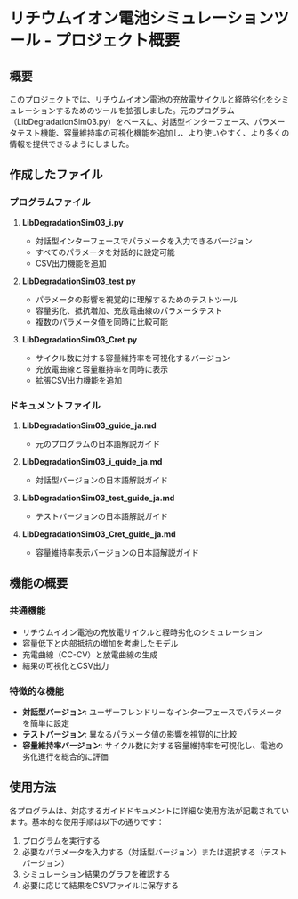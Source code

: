 # リチウムイオン電池シミュレーションツール - プロジェクト概要

## 概要
このプロジェクトでは、リチウムイオン電池の充放電サイクルと経時劣化をシミュレーションするためのツールを拡張しました。元のプログラム（LibDegradationSim03.py）をベースに、対話型インターフェース、パラメータテスト機能、容量維持率の可視化機能を追加し、より使いやすく、より多くの情報を提供できるようにしました。

## 作成したファイル

### プログラムファイル

1. **LibDegradationSim03_i.py**
   - 対話型インターフェースでパラメータを入力できるバージョン
   - すべてのパラメータを対話的に設定可能
   - CSV出力機能を追加

2. **LibDegradationSim03_test.py**
   - パラメータの影響を視覚的に理解するためのテストツール
   - 容量劣化、抵抗増加、充放電曲線のパラメータテスト
   - 複数のパラメータ値を同時に比較可能

3. **LibDegradationSim03_Cret.py**
   - サイクル数に対する容量維持率を可視化するバージョン
   - 充放電曲線と容量維持率を同時に表示
   - 拡張CSV出力機能を追加

### ドキュメントファイル

1. **LibDegradationSim03_guide_ja.md**
   - 元のプログラムの日本語解説ガイド

2. **LibDegradationSim03_i_guide_ja.md**
   - 対話型バージョンの日本語解説ガイド

3. **LibDegradationSim03_test_guide_ja.md**
   - テストバージョンの日本語解説ガイド

4. **LibDegradationSim03_Cret_guide_ja.md**
   - 容量維持率表示バージョンの日本語解説ガイド

## 機能の概要

### 共通機能
- リチウムイオン電池の充放電サイクルと経時劣化のシミュレーション
- 容量低下と内部抵抗の増加を考慮したモデル
- 充電曲線（CC-CV）と放電曲線の生成
- 結果の可視化とCSV出力

### 特徴的な機能
- **対話型バージョン**: ユーザーフレンドリーなインターフェースでパラメータを簡単に設定
- **テストバージョン**: 異なるパラメータ値の影響を視覚的に比較
- **容量維持率バージョン**: サイクル数に対する容量維持率を可視化し、電池の劣化進行を総合的に評価

## 使用方法

各プログラムは、対応するガイドドキュメントに詳細な使用方法が記載されています。基本的な使用手順は以下の通りです：

1. プログラムを実行する
2. 必要なパラメータを入力する（対話型バージョン）または選択する（テストバージョン）
3. シミュレーション結果のグラフを確認する
4. 必要に応じて結果をCSVファイルに保存する